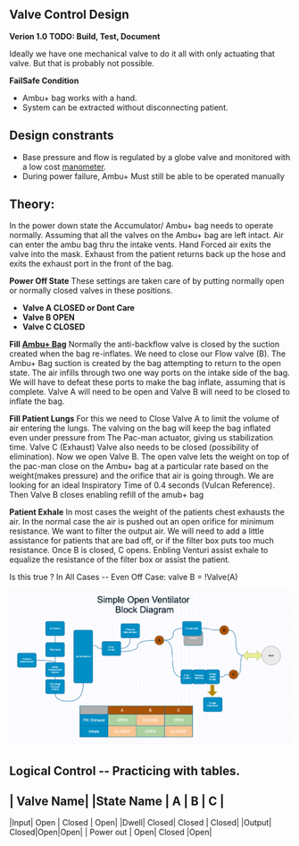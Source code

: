 ## Valve Control Design
**Verion 1.0**
**TODO: Build, Test, Document**

Ideally we have one mechanical valve to do it all with only actuating that valve.
But that is probably not possible.

**FailSafe Condition**
* Ambu+ bag works with a hand.
* System can be extracted without disconnecting patient.

## Design constrants
* Base pressure and flow is regulated by a globe valve and monitored with a low cost [manometer](/System/LowPressureManometer/README.md).
* During power failure, Ambu+ Must still be able to be operated manually

## Theory:
In the power down state the Accumulator/ Ambu+ bag needs to operate normally. Assuming that all the valves on the Ambu+ bag are left intact. Air can enter the ambu bag thru the intake vents. Hand Forced air exits the valve into the mask. Exhaust from the patient returns back up the hose and exits the exhaust port in the front of the bag.

**Power Off State**
These settings are taken care of by putting normally open or normally closed valves in these positions.

* **Valve A CLOSED or Dont Care**
* **Valve B OPEN**
* **Valve C CLOSED**

**Fill [Ambu+ Bag](/System/AmbuBag/ambubagdrawing.jpg)**
Normally the anti-backflow valve is closed by the suction created when the bag re-inflates. We need to close our Flow valve (B). The Ambu+ Bag suction is created by the bag attempting to return to the open state. The air infills through two one way ports on the intake side of the bag. We will have to defeat these ports to make the bag inflate, assuming that is complete. Valve A will need to be open and Valve B will need to be closed to inflate the bag.

**Fill Patient Lungs**
For this we need to Close Valve A to limit the volume of air entering the lungs. The valving on the bag will keep the bag inflated even under pressure from The Pac-man actuator, giving us stabilization time. Valve C (Exhaust) Valve also needs to be closed (possibility of elimination). Now we open Valve B. The open valve lets the weight on top of the pac-man close on the Ambu+ bag at a particular rate based on the weight(makes pressure) and the orifice that air is going through. We are looking for an ideal Inspiratory Time of 0.4 seconds (Vulcan Reference). Then Valve B closes enabling refill of the amub+ bag

**Patient Exhale**
In most cases the weight of the patients chest exhausts the air. In the normal case the air is pushed out an open orifice for minimum resistance. We want to filter the output air. We will need to add a little assistance for patients that are bad off, or if the filter box puts too much resistance. Once B is closed, C opens. Enbling Venturi assist exhale to equalize the resistance of the filter box or assist the patient.

Is this true ? In All Cases -- Even Off Case:
valve B = !Valve(A)


![Schematic Diagram -- Current](/System/SystemBlockDiagram4.png)
## Logical Control -- Practicing with tables.
| Valve Name|
|State Name | A | B | C |
-------------------------
|Input| Open | Closed | Open|
|Dwell| Closed| Closed | Closed|
|Output| Closed|Open|Open|
| Power out | Open| Closed |Open|
